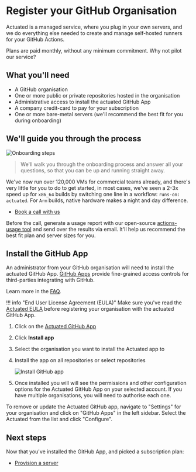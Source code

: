 # Register your GitHub Organisation

Actuated is a managed service, where you plug in your own servers, and we do everything else needed to create and manage self-hosted runners for your GitHub Actions.

Plans are paid monthly, without any minimum commitment. Why not pilot our service?

## What you'll need

* A GitHub organisation
* One or more public or private repositories hosted in the organisation
* Administrative access to install the actuated GitHub App
* A company credit-card to pay for your subscription
* One or more bare-metal servers (we'll recommend the best fit for you during onboarding)

## We'll guide you through the process

![Onboarding steps](/images/onboarding-steps.png)

> We'll walk you through the onboarding process and answer all your questions, so that you can be up and running straight away.

We've now run over 120,000 VMs for commercial teams already, and there's very little for you to do to get started, in most cases, we've seen a 2-3x speed up for `x86_64` builds by switching one line in a workflow: `runs-on: actuated`. For `Arm` builds, native hardware makes a night and day difference.

* [Book a call with us](https://forms.gle/8XmpTTWXbZwWkfqT6)

Before the call, generate a usage report with our open-source [actions-usage tool](https://github.com/self-actuated/actions-usage) and send over the results via email. It'll help us recommend the best fit plan and server sizes for you.

## Install the GitHub App

An administrator from your GitHub organisation will need to install the actuated GitHub App. [GitHub Apps](https://docs.github.com/en/apps/creating-github-apps/about-creating-github-apps/about-creating-github-apps) provide fine-grained access controls for third-parties integrating with GitHub.

Learn more in the [FAQ](faq.md). 

!!! info "End User License Agreement (EULA)"
    Make sure you've read the [Actuated EULA](https://github.com/self-actuated/actuated/blob/master/EULA.md) before registering your organisation with the actuated GitHub App.

1. Click on the [Actuated GitHub App](https://github.com/apps/self-actuated)
2. Click **Install app**
3. Select the organisation you want to install the Actuated app to
4. Install the app on all repositories or select repositories

    ![Install GitHub app](/images/install_github_app.png)

5. Once installed you will will see the permissions and other configuration options for the Actuated GitHub App on your selected account. If you have multiple organisations, you will need to authorise each one.

To remove or update the Actuated GitHub app, navigate to "Settings" for your organisation and click on "GitHub Apps" in the left sidebar. Select the Actuated from the list and click "Configure".

## Next steps

Now that you've installed the GitHub App, and picked a subscription plan:

* [Provision a server](/provision-server)
